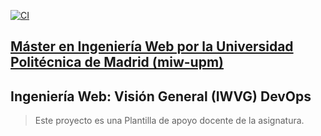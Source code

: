 [![CI](https://github.com/hugovazquezd/iwvg-devops-vazquez-hugo/actions/workflows/CI.yml/badge.svg)](https://github.com/hugovazquezd/iwvg-devops-vazquez-hugo/actions/workflows/CI.yml)
## [Máster en Ingeniería Web por la Universidad Politécnica de Madrid (miw-upm)](http://miw.etsisi.upm.es)
## Ingeniería Web: Visión General (IWVG) DevOps
> Este proyecto es una Plantilla de apoyo docente de la asignatura.

